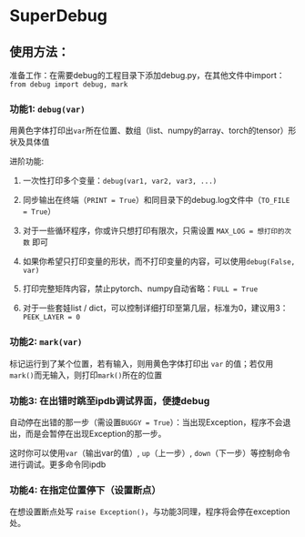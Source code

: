 # SuperDebug

## 使用方法：

准备工作：在需要debug的工程目录下添加debug.py，在其他文件中import：`from debug import debug, mark`

### 功能1: `debug(var)`

用黄色字体打印出`var`所在位置、数组（list、numpy的array、torch的tensor）形状及具体值

进阶功能:

1. 一次性打印多个变量：`debug(var1, var2, var3, ...)`

2. 同步输出在终端（`PRINT = True`）和同目录下的debug.log文件中（`TO_FILE = True`）

3. 对于一些循环程序，你或许只想打印有限次，只需设置 `MAX_LOG = 想打印的次数` 即可

4. 如果你希望只打印变量的形状，而不打印变量的内容，可以使用`debug(False, var)`

5. 打印完整矩阵内容，禁止pytorch、numpy自动省略：`FULL = True`

6. 对于一些套娃list / dict，可以控制详细打印至第几层，标准为0，建议用3： `PEEK_LAYER = 0`


### 功能2: `mark(var)`

标记运行到了某个位置，若有输入，则用黄色字体打印出 `var` 的值；若仅用`mark()`而无输入，则打印`mark()`所在的位置

### 功能3: 在出错时跳至ipdb调试界面，便捷debug

自动停在出错的那一步（需设置`BUGGY = True`）：当出现Exception，程序不会退出，而是会暂停在出现Exception的那一步。

这时你可以使用`var`（输出var的值）, `up`（上一步）, `down`（下一步）等控制命令进行调试。更多命令同ipdb

### 功能4: 在指定位置停下（设置断点）

在想设置断点处写 `raise Exception()`，与功能3同理，程序将会停在exception处。


